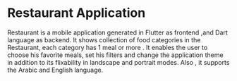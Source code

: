 # Restaurant Application

Restaurant is a mobile application generated in Flutter as frontend ,and Dart language as backend.
It shows collection of food categories in the Restaurant, each category has 1 meal or more .
It enables the user to choose his favorite meals, set his filters and change the application theme in addition to  its flixability in landscape and portrait modes.
Also , it supports the Arabic and English language.

